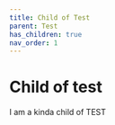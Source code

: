 ```yaml
---
title: Child of Test
parent: Test
has_children: true
nav_order: 1
---
```


# Child of test

I am a kinda child of TEST
